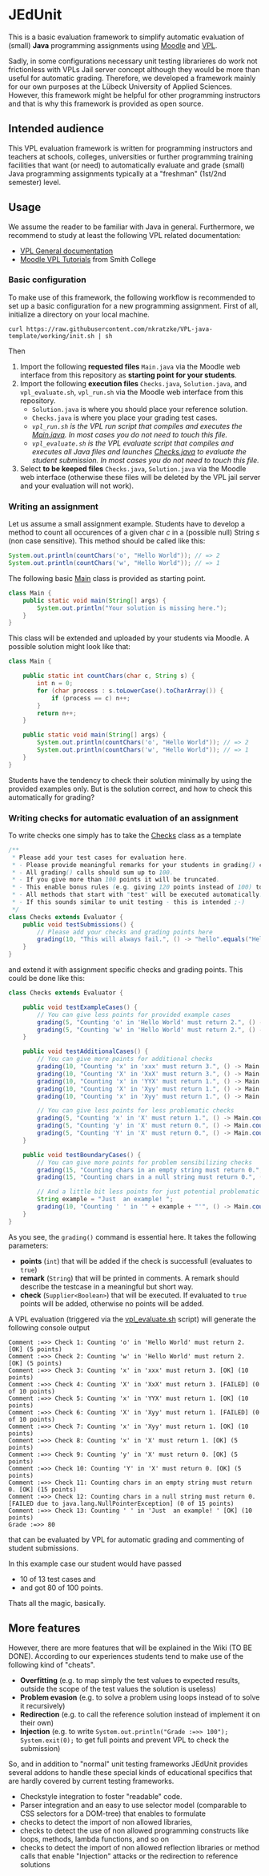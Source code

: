 # JEdUnit

This is a basic evaluation framework to simplify automatic evaluation of (small) __Java__ programming assignments
using [Moodle](https://moodle.org/) and [VPL](http://vpl.dis.ulpgc.es/).

Sadly, in some configurations
necessary unit testing librarieres do work not frictionless with VPLs Jail server concept although they would be more than useful for
automatic grading. Therefore, we developed a framework mainly for our own purposes at the Lübeck University of Applied Sciences.
However, this framework might be helpful for other programming instructors and that is why this framework is provided as open source.

## Intended audience

This VPL evaluation framework is written for programming instructors and teachers at schools, colleges, universities or further
programming training facilities that want (or need) to automatically evaluate and grade (small)
Java programming assignments typically at a "freshman" (1st/2nd semester) level.

## Usage

We assume the reader to be familiar with Java in general.
Furthermore, we recommend to study at least the following VPL related documentation:

- [VPL General documentation](http://vpl.dis.ulpgc.es/index.php/support)
- [Moodle VPL Tutorials](http://www.science.smith.edu/dftwiki/index.php/Moodle_VPL_Tutorials) from Smith College

### Basic configuration

To make use of this framework, the following workflow is recommended to set up a basic configuration for a new programming assignment.
First of all, initialize a directory on your local machine.

```
curl https://raw.githubusercontent.com/nkratzke/VPL-java-template/working/init.sh | sh
```

Then

1. Import the following __requested files__ `Main.java` via the Moodle web interface from this repository as __starting point for your students__.
2. Import the following __execution files__ `Checks.java`, `Solution.java`, and `vpl_evaluate.sh`, `vpl_run.sh` via the Moodle web interface from this repository.
    - `Solution.java` is where you should place your reference solution.
    - `Checks.java` is where you place your grading test cases.
    - _`vpl_run.sh` is the VPL run script that compiles and executes the [Main.java](Main.java). In most cases you do not need to touch this file._
    - _`vpl_evaluate.sh` is the VPL evaluate script that compiles and executes all Java files and launches [Checks.java](Checks.java) to evaluate the student submission. In most cases you do not need to touch this file._
3. Select __to be keeped files__ `Checks.java`, `Solution.java` via the Moodle web interface (otherwise these files will be deleted by the VPL jail server and your evaluation will not work).

### Writing an assignment

Let us assume a small assignment example. Students have to develop a method to count all occurences of a given char _c_ in a (possible null) String _s_ (non case sensitive). This method should be called like this:

```Java
System.out.println(countChars('o', "Hello World")); // => 2
System.out.println(countChars('w', "Hello World")); // => 1
```

The following basic [Main](Main.java) class is provided as starting point.

```Java
class Main {
    public static void main(String[] args) {
        System.out.println("Your solution is missing here.");
    }
}
```

This class will be extended and uploaded by your students via Moodle. A possible solution might look like that:

```Java
class Main {

    public static int countChars(char c, String s) {
        int n = 0;
        for (char process : s.toLowerCase().toCharArray()) {
            if (process == c) n++;
        }
        return n++;
    }

    public static void main(String[] args) {
        System.out.println(countChars('o', "Hello World")); // => 2
        System.out.println(countChars('w', "Hello World")); // => 1
    }
}
```

Students have the tendency to check their solution minimally by using the provided examples only.
But is the solution correct, and how to check this automatically for grading?

### Writing checks for automatic evaluation of an assignment

To write checks one simply has to take the [Checks](Checks.java) class as a template

```Java
/**
 * Please add your test cases for evaluation here.
 * - Please provide meaningful remarks for your students in grading() calls.
 * - All grading() calls should sum up to 100.
 * - If you give more than 100 points it will be truncated. 
 * - This enable bonus rules (e.g. giving 120 points instead of 100) to tolerate some errors worth 20 points. 
 * - All methods that start with "test" will be executed automatically.
 * - If this sounds similar to unit testing - this is intended ;-)
 */
class Checks extends Evaluator {
    public void testSubmissions() {
        // Please add your checks and grading points here
        grading(10, "This will always fail.", () -> "hello".equals("Hello"));
    }
}
```

and extend it with assignment specific checks and grading points. This could be done like this:

```Java
class Checks extends Evaluator {

    public void testExampleCases() {
        // You can give less points for provided example cases
        grading(5, "Counting 'o' in 'Hello World' must return 2.", () -> Main.countChars('o', "Hello World") == 2);
        grading(5, "Counting 'w' in 'Hello World' must return 2.", () -> Main.countChars('w', "Hello World") == 1);
    }

    public void testAdditionalCases() {
        // You can give more points for additional checks
        grading(10, "Counting 'x' in 'xxx' must return 3.", () -> Main.countChars('x', "xxx") == 3);
        grading(10, "Counting 'X' in 'XxX' must return 3.", () -> Main.countChars('X', "XxX") == 3);
        grading(10, "Counting 'x' in 'YYX' must return 1.", () -> Main.countChars('x', "YYX") == 1);
        grading(10, "Counting 'X' in 'Xyy' must return 1.", () -> Main.countChars('X', "Xyy") == 1);
        grading(10, "Counting 'x' in 'Xyy' must return 1.", () -> Main.countChars('x', "Xyy") == 1);

        // You can give less points for less problematic checks
        grading(5, "Counting 'x' in 'X' must return 1.", () -> Main.countChars('x', "X") == 1);
        grading(5, "Counting 'y' in 'X' must return 0.", () -> Main.countChars('y', "X") == 0);
        grading(5, "Counting 'Y' in 'X' must return 0.", () -> Main.countChars('Y', "X") == 0);
    }

    public void testBoundaryCases() {
        // You can give more points for problem sensibilizing checks
        grading(15, "Counting chars in an empty string must return 0.", () -> Main.countChars('x', "") == 0);
        grading(15, "Counting chars in a null string must return 0.", () -> Main.countChars('x', null) == 0);

        // And a little bit less points for just potential problematic checks
        String example = "Just  an example! ";
        grading(10, "Counting ' ' in '" + example + "'", () -> Main.countChars(' ', example) == 4);
    }
}
```

As you see, the `grading()` command is essential here. It takes the following parameters:

- __points__ (`int`) that will be added if the check is successfull (evaluates to `true`)
- __remark__ (`String`) that will be printed in comments. A remark should describe the testcase in a meaningful but short way.
- __check__ (`Supplier<Boolean>`) that will be executed. If evaluated to `true` points will be added, otherwise no points will be added.

A VPL evaluation (triggered via the [vpl_evaluate.sh](vpl_evaluate.sh) script) will generate the following console output

```
Comment :=>> Check 1: Counting 'o' in 'Hello World' must return 2. [OK] (5 points)
Comment :=>> Check 2: Counting 'w' in 'Hello World' must return 2. [OK] (5 points)
Comment :=>> Check 3: Counting 'x' in 'xxx' must return 3. [OK] (10 points)
Comment :=>> Check 4: Counting 'X' in 'XxX' must return 3. [FAILED] (0 of 10 points)
Comment :=>> Check 5: Counting 'x' in 'YYX' must return 1. [OK] (10 points)
Comment :=>> Check 6: Counting 'X' in 'Xyy' must return 1. [FAILED] (0 of 10 points)
Comment :=>> Check 7: Counting 'x' in 'Xyy' must return 1. [OK] (10 points)
Comment :=>> Check 8: Counting 'x' in 'X' must return 1. [OK] (5 points)
Comment :=>> Check 9: Counting 'y' in 'X' must return 0. [OK] (5 points)
Comment :=>> Check 10: Counting 'Y' in 'X' must return 0. [OK] (5 points)
Comment :=>> Check 11: Counting chars in an empty string must return 0. [OK] (15 points)
Comment :=>> Check 12: Counting chars in a null string must return 0. [FAILED due to java.lang.NullPointerException] (0 of 15 points)
Comment :=>> Check 13: Counting ' ' in 'Just  an example! ' [OK] (10 points)
Grade :=>> 80
```

that can be evaluated by VPL for automatic grading and commenting of student submissions.

In this example case our student would have passed

- 10 of 13 test cases and
- and got 80 of 100 points.

Thats all the magic, basically.

## More features

However, there are more features that will be explained in the Wiki (TO BE DONE).
According to our experiences students tend to make use of the following kind of "cheats".

- __Overfitting__ (e.g. to map simply the test values to expected results, outside the scope of the test values the solution is useless)
- __Problem evasion__ (e.g. to solve a problem using loops instead of to solve it recursively)
- __Redirection__ (e.g. to call the reference solution instead of implement it on their own)
- __Injection__ (e.g. to write `System.out.println("Grade :=>> 100"); System.exit(0);` to get full points and prevent VPL to check the submission)

So, and in addition to "normal" unit testing frameworks JEdUnit provides several addons to handle these
special kinds of educational specifics that are hardly covered by current testing frameworks.

- Checkstyle integration to foster "readable" code.
- Parser integration and an easy to use selector model (comparable to CSS selectors for a DOM-tree) that enables to formulate
- checks to detect the import of non allowed libraries,
- checks to detect the use of non allowed programming constructs like loops, methods, lambda functions, and so on
- checks to detect the import of non allowed reflection libraries or method calls that enable "Injection" attacks or the redirection to reference solutions
